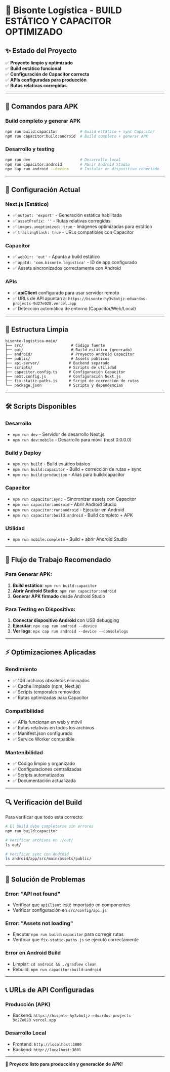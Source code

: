 # 🚀 Bisonte Logística - BUILD ESTÁTICO Y CAPACITOR OPTIMIZADO

## ✨ Estado del Proyecto
✅ **Proyecto limpio y optimizado**  
✅ **Build estático funcional**  
✅ **Configuración de Capacitor correcta**  
✅ **APIs configuradas para producción**  
✅ **Rutas relativas corregidas**  

---

## 📱 Comandos para APK

### Build completo y generar APK
```bash
npm run build:capacitor          # Build estático + sync Capacitor
npm run capacitor:build:android  # Build completo + generar APK
```

### Desarrollo y testing
```bash
npm run dev                      # Desarrollo local
npm run capacitor:android        # Abrir Android Studio
npx cap run android --device     # Instalar en dispositivo conectado
```

---

## 🔧 Configuración Actual

### Next.js (Estático)
- ✅ `output: 'export'` - Generación estática habilitada
- ✅ `assetPrefix: ''` - Rutas relativas corregidas
- ✅ `images.unoptimized: true` - Imágenes optimizadas para estático
- ✅ `trailingSlash: true` - URLs compatibles con Capacitor

### Capacitor
- ✅ `webDir: 'out'` - Apunta a build estático
- ✅ `appId: 'com.bisonte.logistica'` - ID de app configurado
- ✅ Assets sincronizados correctamente con Android

### APIs
- ✅ **apiClient** configurado para usar servidor remoto
- ✅ URLs de API apuntan a: `https://bisonte-hy3vbotjz-eduardos-projects-9d27e028.vercel.app`
- ✅ Detección automática de entorno (Capacitor/Web/Local)

---

## 📂 Estructura Limpia

```
bisonte-logistica-main/
├── src/                     # Código fuente
├── out/                     # Build estático (generado)
├── android/                 # Proyecto Android Capacitor
├── public/                  # Assets públicos
├── api-server/             # Backend separado
├── scripts/                # Scripts de utilidad
├── capacitor.config.ts     # Configuración Capacitor
├── next.config.js          # Configuración Next.js
├── fix-static-paths.js     # Script de corrección de rutas
└── package.json            # Scripts y dependencias
```

---

## 🛠️ Scripts Disponibles

### Desarrollo
- `npm run dev` - Servidor de desarrollo Next.js
- `npm run dev:mobile` - Desarrollo para móvil (host 0.0.0.0)

### Build y Deploy
- `npm run build` - Build estático básico
- `npm run build:capacitor` - Build + corrección de rutas + sync
- `npm run build:production` - Alias para build:capacitor

### Capacitor
- `npm run capacitor:sync` - Sincronizar assets con Capacitor
- `npm run capacitor:android` - Abrir Android Studio
- `npm run capacitor:run:android` - Ejecutar en Android
- `npm run capacitor:build:android` - Build completo + APK

### Utilidad
- `npm run mobile:complete` - Build + abrir Android Studio

---

## 🔄 Flujo de Trabajo Recomendado

### Para Generar APK:
1. **Build estático**: `npm run build:capacitor`
2. **Abrir Android Studio**: `npm run capacitor:android`
3. **Generar APK firmado** desde Android Studio

### Para Testing en Dispositivo:
1. **Conectar dispositivo Android** con USB debugging
2. **Ejecutar**: `npx cap run android --device`
3. **Ver logs**: `npx cap run android --device --consolelogs`

---

## ⚡ Optimizaciones Aplicadas

### Rendimiento
- ✅ 106 archivos obsoletos eliminados
- ✅ Cache limpiado (npm, Next.js)
- ✅ Scripts temporales removidos
- ✅ Rutas optimizadas para Capacitor

### Compatibilidad
- ✅ APIs funcionan en web y móvil
- ✅ Rutas relativas en todos los archivos
- ✅ Manifest.json configurado
- ✅ Service Worker compatible

### Mantenibilidad
- ✅ Código limpio y organizado
- ✅ Configuraciones centralizadas
- ✅ Scripts automatizados
- ✅ Documentación actualizada

---

## 🔍 Verificación del Build

Para verificar que todo está correcto:
```bash
# El build debe completarse sin errores
npm run build:capacitor

# Verificar archivos en ./out/
ls out/

# Verificar sync con Android
ls android/app/src/main/assets/public/
```

---

## 🚨 Solución de Problemas

### Error: "API not found"
- Verificar que `apiClient` esté importado en componentes
- Verificar configuración en `src/config/api.js`

### Error: "Assets not loading"
- Ejecutar `npm run build:capacitor` para corregir rutas
- Verificar que `fix-static-paths.js` se ejecutó correctamente

### Error en Android Build
- Limpiar: `cd android && ./gradlew clean`
- Rebuild: `npm run capacitor:build:android`

---

## 📞 URLs de API Configuradas

### Producción (APK)
- Backend: `https://bisonte-hy3vbotjz-eduardos-projects-9d27e028.vercel.app`

### Desarrollo Local
- Frontend: `http://localhost:3000`
- Backend: `http://localhost:3001`

---

**🎯 Proyecto listo para producción y generación de APK!**
